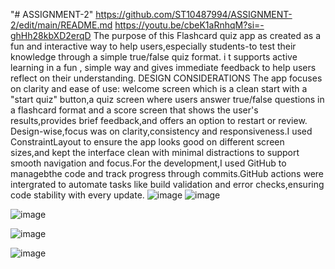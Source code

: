 "# ASSIGNMENT-2" 
https://github.com/ST10487994/ASSIGNMENT-2/edit/main/README.md
https://youtu.be/cbeK1aRnhqM?si=-ghHh28kbXD2erqD
The purpose of this Flashcard quiz app as created as a fun and interactive way to help users,especially students-to test their knowledge through a simple true/false quiz format.  i  t supports active learning in a fun , simple way and gives immediate feedback to help users reflect on their understanding.                                      DESIGN CONSIDERATIONS                                                                                                                                                       The app focuses on clarity and ease of use: welcome screen which is a clean start with a "start quiz" button,a quiz screen where users answer true/false questions in a flashcard format and a score screen that shows the user's results,provides brief feedback,and offers an option to restart or review.                                         Design-wise,focus was on clarity,consistency and responsiveness.I used ConstraintLayout to ensure the app looks good on different screen sizes,and kept the interface clean with minimal distractions to support smooth navigation and focus.For the development,I used GitHub to managebthe code and track progress through commits.GitHub actions were intergrated to automate tasks like build validation and error checks,ensuring code stability with every update.
![image](https://github.com/user-attachments/assets/d3116201-1579-4637-809a-1dcb0736ce39)
![image](https://github.com/user-attachments/assets/16076d88-9f23-4f79-aac9-253ae520dc56)

![image](https://github.com/user-attachments/assets/4f8a7a95-ce23-4667-82f3-6bc92b9a7be4)

![image](https://github.com/user-attachments/assets/f2c6f9cf-88ce-4390-a9ae-d91a8418776e)

![image](https://github.com/user-attachments/assets/722cfe03-8f9a-4b7d-a218-97c9a2303efb)


